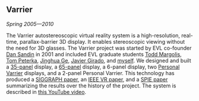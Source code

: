 ## Varrier

*Spring 2005&mdash;2010*

The Varrier autostereoscopic virtual reality system is a high-resolution, real-time, parallax-barrier 3D display. It enables stereoscopic viewing without the need for 3D glasses. The Varrier project was started by EVL co-founder [Dan Sandin][sandin] in 2001 and included EVL graduate students [Todd Margolis][margolis], [Tom Peterka][peterka], [Jinghua Ge][ge], [Javier Girado][girado], and [myself][kooima]. We designed and built a [35-panel][35] display, a [65-panel][65] display, a 6-panel display, two [Personal Varrier][personal] displays, and a 2-panel Personal Varrier. This technology has produced a [SIGGRAPH paper][siggraph], an [IEEE VR paper][vr], and a [SPIE paper][spie] summarizing the results over the history of the project. The system is described in [this YouTube video][youtube].

[sandin]:   http://www.evl.uic.edu/dan/
[margolis]: http://www.evl.uic.edu/core.php?mod=4&amp;type=5&amp;indi=2
[peterka]:  http://www.evl.uic.edu/core.php?mod=4&amp;type=5&amp;indi=235
[ge]:       http://www.evl.uic.edu/core.php?mod=4&amp;type=5&amp;indi=191
[girado]:   http://www.evl.uic.edu/core.php?mod=4&amp;type=5&amp;indi=46
[kooima]:   http://www.evl.uic.edu/core.php?mod=4&amp;type=5&amp;indi=260
[35]:       http://www.evl.uic.edu/core.php?mod=4&amp;type=1&amp;indi=275
[65]:       http://www.evl.uic.edu/core.php?mod=4&amp;type=4&amp;indi=449
[personal]: http://www.evl.uic.edu/core.php?mod=4&amp;type=1&amp;indi=290
[siggraph]: http://www.evl.uic.edu/files/pdf/Siggraph2005.pdf
[vr]:       pdfs/Kooima-VR07.pdf
[spie]:     http://www.evl.uic.edu/files/pdf/Varrier_SPIE_07.pdf
[youtube]:  http://www.youtube.com/watch?v=g7jW1bKLRXU
